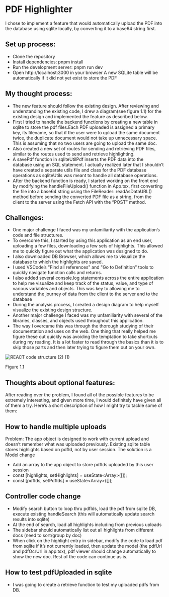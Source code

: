 # PDF Highlighter 
I chose to implement a feature that would automatically upload the PDF into the database using sqlite locally, by converting it to a base64 string first.

## Set up process:
- Clone the repository
- Install dependencies: pnpm install
- Run the development server: pnpm run dev
- Open http://localhost:3000 in your browser
A new SQLite table will be automatically if it did not yet exist to store the PDF

## My thought process:
- The new feature should follow the existing design. After reviewing and understanding the existing code, I drew a diagram(see figure 1.1) for the existing design and implemented the feature as described below.
- First I tried to handle the backend functions by creating a new table in sqlite to store the pdf files.Each PDF uploaded is assigned a primary key, its filename, so that if the user were to upload the same document twice, the duplicate document would not take up unnecessary space. This is assuming that no two users are going to upload the same doc.
- Also created a new set of routes for sending and retrieving PDF files, similar to the routes used to send and retrieve highlighting.
- A savePdf function in sqliteUtilPdf inserts the PDF data into the database using an SQL statement. I actually realized later that I shouldn’t have created a separate utils file and class for the PDF database operations as sqliteUtils was meant to handle all database operations.
- After the backend function is ready, I started working on the front end by modifying the handleFileUpload() function in App.tsx, first converting the file into a base64 string using the FileReader: readAsDataURL() method before sending the converted PDF file as a string, from the client to the server using the Fetch API with the “POST” method.


## Challenges:
- One major challenge I faced was my unfamiliarity with the application’s code and file structures.
- To overcome this, I started by using this application as an end user, uploading a few files, downloading a few sets of highlights. This allowed me to quickly figure out what the application was designed to do.
- I also downloaded DB Browser, which allows me to visualize the database to which the highlights are saved.
- I used VSCode’s "Find all references" and "Go to Definition" tools to quickly navigate function calls and returns.
- I also added several console.log statements across the entire application to help me visualize and keep track of the status, value, and type of various variables and objects. This was key to allowing me to understand the journey of data from the client to the server and to the database
- During the analysis process, I created a design diagram to help myself visualize the existing design structure.
- Another major challenge I faced was my unfamiliarity with several of the libraries, classes, and objects used throughout this application.
- The way I overcame this was through the thorough studying of their documentation and uses on the web. One thing that really helped me figure these out quickly was avoiding the temptation to take shortcuts during my reading. It is a lot faster to read through the basics than it is to skip those parts and then later trying to figure them out on your own.

![REACT code structure (2) (1)](https://github.com/user-attachments/assets/2ba5d2a3-4b97-4e47-9c66-73674d28edf3)

Figure 1.1

## Thoughts about optional features:
After reading over the problem, I found all of the possible features to be extremely interesting, and given more time, I would definitely have given all of them a try. Here’s a short description of how I might try to tackle some of them:

## How to handle multiple uploads
Problem: The app object is designed to work with current upload and doesn’t remember what was uploaded previously. Existing sqlite table stores highlights based on pdfId, not by user session.
The solution is a Model change
- Add an array to the app object to store pdfIds uploaded by this user session
- const [highlights, setHighlights] = useState<Array<IHighlight>>([]);
- const [pdfIds, setPdfIds] = useState<Array<string>>([]);

## Controller code change
- Modify search button to loop thru pdfIds, load the pdf from sqlite DB, execute existing handleSearch (this will automatically update search results into sqlite)
- At the end of search, load all highlights including from previous uploads
- The sidebar should automatically list out all highlights from different docs (need to sort/group by doc)
- When click on the highlight entry in sidebar, modify the code to load pdf from sqlite if it’s not currently loaded, then update the model (the pdfUrl and pdfOcrUrl in app.tsx), pdf viewer should change automatically to show the new doc. Rest of the code can continue as is.

## How to test pdfUploaded in sqlite
- I was going to create a retrieve function to test my uploaded pdfs from DB.

